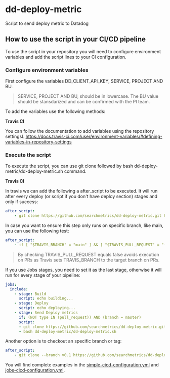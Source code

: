 # dd-deploy-metric
Script to send deploy metric to Datadog
## How to use the script in your CI/CD pipeline
To use the script in your repository you will need to configure environment variables and add the script lines to your CI configuration.
### Configure environment variables
First configure the variables DD_CLIENT_API_KEY, SERVICE, PROJECT AND BU. 
> SERVICE, PROJECT AND BU, should be in lowercase. The BU value should be stansdarized and can be confirmed with the PI team. 

To add the variables use the following methods:

**Travis CI**

You can follow the documentation to add variables using the repository settingsL
https://docs.travis-ci.com/user/environment-variables/#defining-variables-in-repository-settings

### Execute the script
To execute the script, you can use git clone followed by bash dd-deploy-metric/dd-deploy-metric.sh command.

**Travis CI**

In travis we can add the following a after_script to be executed. It will run after every deploy (or script if you don't have deploy section) stages and only if success:
```yaml
after_script:
    - git clone https://github.com/searchmetrics/dd-deploy-metric.git && bash dd-deploy-metric/dd-deploy-metric.sh
```
In case you want to ensure this step only runs on specific branch, like main, you can use the following test:
```yaml
after_script:
    - if [ "$TRAVIS_BRANCH" = "main" ] && [ "$TRAVIS_PULL_REQUEST" = "false" ]; then git clone https://github.com/searchmetrics/dd-deploy-metric.git ; bash dd-deploy-metric/dd-deploy-metric.sh; fi
```
> By checking TRAVIS_PULL_REQUEST equals false avoids execution on PRs as Travis sets TRAVIS_BRANCH to the target branch on PRs.

If you use Jobs stages, you need to set it as the last stage, otherwise it will run for every stage of your pipeline:
```yaml
jobs:
  include:
    - stage: Build
      script: echo building...
    - stage: Deploy
      script: echo deploying...
    - stage: Send Deploy metrics
      if: (NOT type IN (pull_request)) AND (branch = master)
      script:
      - git clone https://github.com/searchmetrics/dd-deploy-metric.git
      - bash dd-deploy-metric/dd-deploy-metric.sh
```

Another option is to checkout an specific branch or tag:
```yaml
after_script:
    - git clone --branch v0.1 https://github.com/searchmetrics/dd-deploy-metric.git && bash dd-deploy-metric/dd-deploy-metric.sh
```

You will find complete examples in the [simple-cicd-configuration.yml](simple-cicd-configuration.yml) and [jobs-cicd-configuration.yml](jobs-cicd-configuration.yml).

